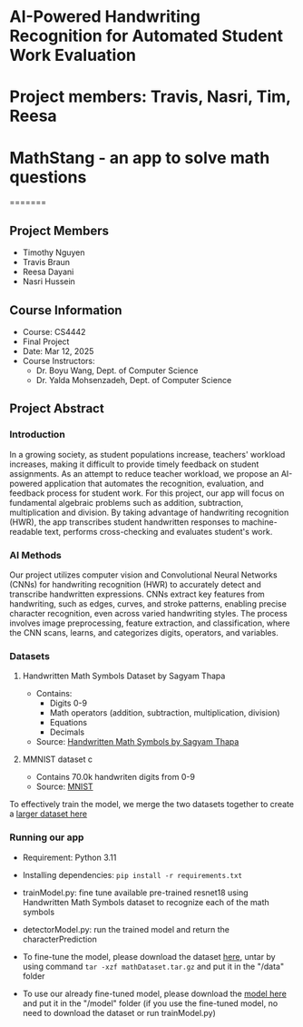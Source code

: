 # AI-Powered Handwriting Recognition for Automated Student Work Evaluation
# Project members: Travis, Nasri, Tim, Reesa
# MathStang - an app to solve math questions
=======
## Project Members
- Timothy Nguyen
- Travis Braun
- Reesa Dayani
- Nasri Hussein

## Course Information
- Course: CS4442
- Final Project
- Date: Mar 12, 2025
- Course Instructors:
  - Dr. Boyu Wang, Dept. of Computer Science
  - Dr. Yalda Mohsenzadeh, Dept. of Computer Science

## Project Abstract

### Introduction
In a growing society, as student populations increase, teachers' workload increases, making it difficult to provide timely feedback on student assignments. As an attempt to reduce teacher workload, we propose an AI-powered application that automates the recognition, evaluation, and feedback process for student work. For this project, our app will focus on fundamental algebraic problems such as addition, subtraction, multiplication and division. By taking advantage of handwriting recognition (HWR), the app transcribes student handwritten responses to machine-readable text, performs cross-checking and evaluates student's work.

### AI Methods
Our project utilizes computer vision and Convolutional Neural Networks (CNNs) for handwriting recognition (HWR) to accurately detect and transcribe handwritten expressions. CNNs extract key features from handwriting, such as edges, curves, and stroke patterns, enabling precise character recognition, even across varied handwriting styles. The process involves image preprocessing, feature extraction, and classification, where the CNN scans, learns, and categorizes digits, operators, and variables.

### Datasets
1. Handwritten Math Symbols Dataset by Sagyam Thapa
   - Contains:
     - Digits 0-9
     - Math operators (addition, subtraction, multiplication, division)
     - Equations
     - Decimals
   - Source: [Handwritten Math Symbols by Sagyam Thapa](https://www.kaggle.com/datasets/sagyamthapa/handwritten-math-symbols)

2. MMNIST dataset c
    - Contains 70.0k handwriten digits from 0-9
    - Source: [MNIST](https://www.kaggle.com/datasets/playlist/mnistzip?fbclid=IwY2xjawJbpopleHRuA2FlbQIxMAABHYJBd2TRkWfutTysvVCP96Wj3mTmC2ki5l33pJbZkuA2SXXfVu1EWLGNmg_aem_9n4Bjp9gSy-viGtYoqVgEw)

To effectively train the model, we merge the two datasets together to create a [larger dataset here](https://uwoca-my.sharepoint.com/:u:/g/personal/knguy52_uwo_ca/ES9eNau2jsJFjAlgWAJWtXgBLIL-tsgT4GWAtaQN2Rw3HQ?e=OmdMl8)

### Running our app
- Requirement: Python 3.11
- Installing dependencies: `pip install -r requirements.txt`

- trainModel.py: fine tune available pre-trained resnet18 using Handwritten Math Symbols dataset to recognize each of the math symbols

- detectorModel.py: run the trained model and return the characterPrediction

- To fine-tune the model, please download the dataset [here](https://uwoca-my.sharepoint.com/:u:/g/personal/knguy52_uwo_ca/ES9eNau2jsJFjAlgWAJWtXgBLIL-tsgT4GWAtaQN2Rw3HQ?e=OmdMl8), untar by using command `tar -xzf mathDataset.tar.gz` and put it in the "/data" folder

- To use our already fine-tuned model, please download the [model here](https://uwoca-my.sharepoint.com/:u:/g/personal/knguy52_uwo_ca/ESDoGlpcWl9MsEfUygB8kIUBDKCVevEMgbGGr4ltZ8FT5g?e=Ddijkx) and put it in the "/model" folder (if you use the fine-tuned model, no need to download the dataset or run trainModel.py)
